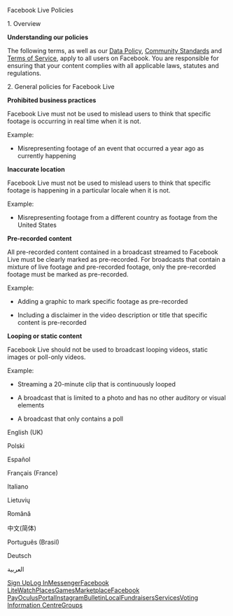 Facebook Live Policies

1\. Overview

**Understanding our policies**

The following terms, as well as our [Data Policy](https://www.facebook.com/about/privacy/), [Community Standards](https://www.facebook.com/communitystandards/) and [Terms of Service](https://www.facebook.com/legal/terms), apply to all users on Facebook. You are responsible for ensuring that your content complies with all applicable laws, statutes and regulations.

2\. General policies for Facebook Live

**Prohibited business practices**

Facebook Live must not be used to mislead users to think that specific footage is occurring in real time when it is not.

Example:

*   Misrepresenting footage of an event that occurred a year ago as currently happening

**Inaccurate location**

Facebook Live must not be used to mislead users to think that specific footage is happening in a particular locale when it is not.

Example:

*   Misrepresenting footage from a different country as footage from the United States

**Pre-recorded content**

All pre-recorded content contained in a broadcast streamed to Facebook Live must be clearly marked as pre-recorded. For broadcasts that contain a mixture of live footage and pre-recorded footage, only the pre-recorded footage must be marked as pre-recorded.

Example:

*   Adding a graphic to mark specific footage as pre-recorded

*   Including a disclaimer in the video description or title that specific content is pre-recorded

**Looping or static content**

Facebook Live should not be used to broadcast looping videos, static images or poll-only videos.

Example:

*   Streaming a 20-minute clip that is continuously looped

*   A broadcast that is limited to a photo and has no other auditory or visual elements

*   A broadcast that only contains a poll

English (UK)

Polski

Español

Français (France)

Italiano

Lietuvių

Română

中文(简体)

Português (Brasil)

Deutsch

العربية

[Sign Up](https://www.facebook.com/reg/)[Log In](https://www.facebook.com/login/)[Messenger](https://l.facebook.com/l.php?u=https%3A%2F%2Fmessenger.com%2F&h=AT1Xfzq3KBc8VHk0t1iz-NKdFcFleWdMCV82syI-SBlIYVkTnMEHE0IqHzdSA6CxfQnEdQpwy5524J9tZ44s_JupRivPbsszPE7t7aQFoPrL8jVxzwZwr7AobmDXOh06c3cw8-G59SOqedlMqaDChl_vS3p3AEVeC5yXyQ)[Facebook Lite](https://www.facebook.com/lite/)[Watch](https://en-gb.facebook.com/watch/)[Places](https://www.facebook.com/places/)[Games](https://www.facebook.com/games/)[Marketplace](https://www.facebook.com/marketplace/)[Facebook Pay](https://pay.facebook.com/)[Oculus](https://l.facebook.com/l.php?u=https%3A%2F%2Fwww.oculus.com%2F&h=AT1Xfzq3KBc8VHk0t1iz-NKdFcFleWdMCV82syI-SBlIYVkTnMEHE0IqHzdSA6CxfQnEdQpwy5524J9tZ44s_JupRivPbsszPE7t7aQFoPrL8jVxzwZwr7AobmDXOh06c3cw8-G59SOqedlMqaDChl_vS3p3AEVeC5yXyQ)[Portal](https://portal.facebook.com/)[Instagram](https://l.facebook.com/l.php?u=https%3A%2F%2Fwww.instagram.com%2F&h=AT1Xfzq3KBc8VHk0t1iz-NKdFcFleWdMCV82syI-SBlIYVkTnMEHE0IqHzdSA6CxfQnEdQpwy5524J9tZ44s_JupRivPbsszPE7t7aQFoPrL8jVxzwZwr7AobmDXOh06c3cw8-G59SOqedlMqaDChl_vS3p3AEVeC5yXyQ)[Bulletin](https://www.bulletin.com/)[Local](https://www.facebook.com/local/lists/245019872666104/)[Fundraisers](https://www.facebook.com/fundraisers/)[Services](https://www.facebook.com/biz/directory/)[Voting Information Centre](https://www.facebook.com/votinginformationcenter/?entry_point=c2l0ZQ%3D%3D)[Groups](https://www.facebook.com/groups/explore/)